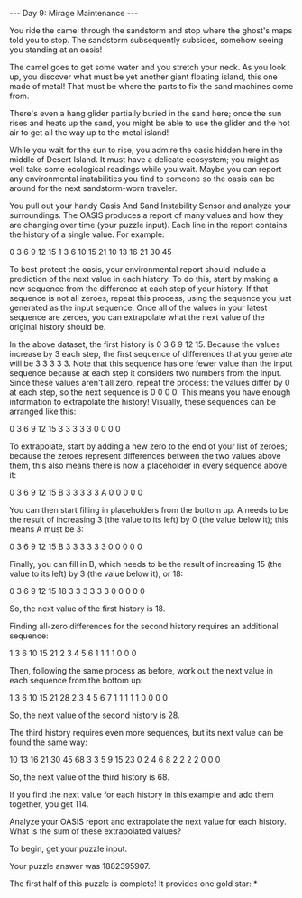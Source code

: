 --- Day 9: Mirage Maintenance ---

You ride the camel through the sandstorm and stop where the ghost's maps told you to stop. The sandstorm subsequently subsides, somehow seeing you standing at an oasis!

The camel goes to get some water and you stretch your neck. As you look up, you discover what must be yet another giant floating island, this one made of metal! That must be where the parts to fix the sand machines come from.

There's even a hang glider partially buried in the sand here; once the sun rises and heats up the sand, you might be able to use the glider and the hot air to get all the way up to the metal island!

While you wait for the sun to rise, you admire the oasis hidden here in the middle of Desert Island. It must have a delicate ecosystem; you might as well take some ecological readings while you wait. Maybe you can report any environmental instabilities you find to someone so the oasis can be around for the next sandstorm-worn traveler.

You pull out your handy Oasis And Sand Instability Sensor and analyze your surroundings. The OASIS produces a report of many values and how they are changing over time (your puzzle input). Each line in the report contains the history of a single value. For example:

0 3 6 9 12 15
1 3 6 10 15 21
10 13 16 21 30 45

To best protect the oasis, your environmental report should include a prediction of the next value in each history. To do this, start by making a new sequence from the difference at each step of your history. If that sequence is not all zeroes, repeat this process, using the sequence you just generated as the input sequence. Once all of the values in your latest sequence are zeroes, you can extrapolate what the next value of the original history should be.

In the above dataset, the first history is 0 3 6 9 12 15. Because the values increase by 3 each step, the first sequence of differences that you generate will be 3 3 3 3 3. Note that this sequence has one fewer value than the input sequence because at each step it considers two numbers from the input. Since these values aren't all zero, repeat the process: the values differ by 0 at each step, so the next sequence is 0 0 0 0. This means you have enough information to extrapolate the history! Visually, these sequences can be arranged like this:

0 3 6 9 12 15
3 3 3 3 3
0 0 0 0

To extrapolate, start by adding a new zero to the end of your list of zeroes; because the zeroes represent differences between the two values above them, this also means there is now a placeholder in every sequence above it:

0 3 6 9 12 15 B
3 3 3 3 3 A
0 0 0 0 0

You can then start filling in placeholders from the bottom up. A needs to be the result of increasing 3 (the value to its left) by 0 (the value below it); this means A must be 3:

0 3 6 9 12 15 B
3 3 3 3 3 3
0 0 0 0 0

Finally, you can fill in B, which needs to be the result of increasing 15 (the value to its left) by 3 (the value below it), or 18:

0 3 6 9 12 15 18
3 3 3 3 3 3
0 0 0 0 0

So, the next value of the first history is 18.

Finding all-zero differences for the second history requires an additional sequence:

1 3 6 10 15 21
2 3 4 5 6
1 1 1 1
0 0 0

Then, following the same process as before, work out the next value in each sequence from the bottom up:

1 3 6 10 15 21 28
2 3 4 5 6 7
1 1 1 1 1
0 0 0 0

So, the next value of the second history is 28.

The third history requires even more sequences, but its next value can be found the same way:

10 13 16 21 30 45 68
3 3 5 9 15 23
0 2 4 6 8
2 2 2 2
0 0 0

So, the next value of the third history is 68.

If you find the next value for each history in this example and add them together, you get 114.

Analyze your OASIS report and extrapolate the next value for each history. What is the sum of these extrapolated values?

To begin, get your puzzle input.

Your puzzle answer was 1882395907.

The first half of this puzzle is complete! It provides one gold star: \*
